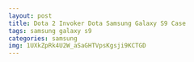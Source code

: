 ```yaml
---
layout: post
title: Dota 2 Invoker Dota Samsung Galaxy S9 Case
tags: samsung galaxy s9
categories: samsung
img: 1UXkZpRk4U2W_aSaGHTVpsKgsji9KCTGD
---
```

